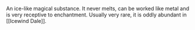 An ice-like magical substance. It never melts, can be worked like metal and is very receptive to enchantment.
Usually very rare, it is oddly abundant in [[Icewind Dale]].